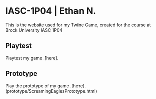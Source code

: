# IASC-1P04 | Ethan N.
This is the website used for my Twine Game, created for the course at Brock University IASC 1P04


## Playtest
Playtest my game .[here].


## Prototype
Play the prototype of my game .[here].(prototype/ScreamingEaglesPrototype.html)
